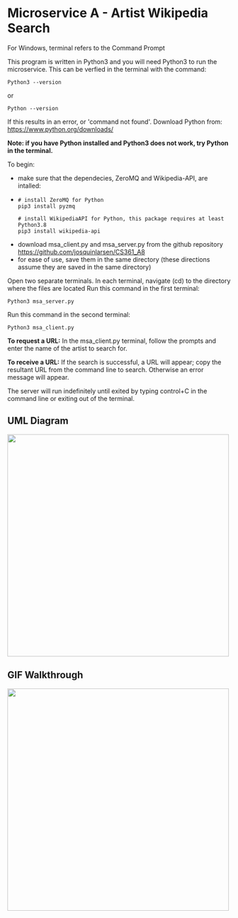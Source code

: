 # Microservice A - Artist Wikipedia Search

For Windows, terminal refers to the Command Prompt

This program is written in Python3 and you will need Python3 to run the microservice.
This can be verfied in the terminal with the command:
```
Python3 --version
```
or 
```
Python --version
```
If this results in an error, or 'command not found'. Download Python from:
https://www.python.org/downloads/


<b>Note: if you have Python installed and Python3 does not work, try Python in the terminal.</b>

To begin:
- make sure that the dependecies, ZeroMQ and Wikipedia-API, are intalled:
-  ```
   # install ZeroMQ for Python
   pip3 install pyzmq
   ```
   ```
   # install WikipediaAPI for Python, this package requires at least Python3.8
   pip3 install wikipedia-api
   ```
- download msa_client.py and msa_server.py from the github repository https://github.com/josquinlarsen/CS361_A8
- for ease of use, save them in the same directory (these directions assume they are saved in the same directory)

Open two separate terminals.
In each terminal, navigate (cd) to the directory where the files are located
Run this command in the first terminal:
```
Python3 msa_server.py
```

Run this command in the second terminal:

```
Python3 msa_client.py
```
<b>To request a URL:</b>
In the msa_client.py terminal, follow the prompts and enter the name of the artist to search for.

<b>To receive a URL:</b>
If the search is successful, a URL will appear; copy the resultant URL from the command line to search. Otherwise an error message will appear. 

The server will run indefinitely until exited by typing control+C in the command line or exiting out of the terminal.

## UML Diagram
<p>
   <image src='a8_uml.png' width=500><br>
</p>

## GIF Walkthrough
<p>
  <image src='msa_a8.gif' width=500><br>
</p>
